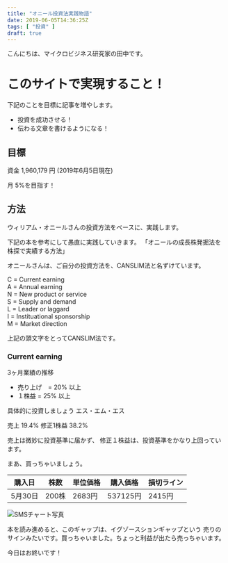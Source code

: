```yaml
---
title: "オニール投資法実践物語"
date: 2019-06-05T14:36:25Z
tags: [ "投資" ]
draft: true
---
```


こんにちは、マイクロビジネス研究家の田中です。

# このサイトで実現すること！

下記のことを目標に記事を増やします。
- 投資を成功させる！
- 伝わる文章を書けるようになる！

## 目標
  
資金 1,960,179 円 (2019年6月5日現在)  
  
月 5%を目指す！  
  
## 方法

ウィリアム・オニールさんの投資方法をベースに、実践します。

下記の本を参考にして愚直に実践していきます。
「オニールの成長株発掘法を株探で実績する方法」

オニールさんは、ご自分の投資方法を、CANSLIM法と名ずけています。

C = Current earning  
A = Annual earning  
N = New product or service  
S = Supply and demand  
L = Leader or laggard  
I = Instituational sponsorship  
M = Market direction  

上記の頭文字をとってCANSLIM法です。

### Current earning

3ヶ月業績の推移
- 売り上げ　= 20% 以上
- １株益   = 25% 以上

具体的に投資しましょう
エス・エム・エス

売上 19.4%
修正1株益 38.2%

売上は微妙に投資基準に届かず、
修正１株益は、投資基準をかなり上回っています。

まあ、買っちゃいましょう。  

 購入日 | 株数 | 単位価格 | 購入価格 | 損切ライン    
-----------|------------|------------|------------|------------   
 5月30日 | 200株 | 2683円 | 537125円 | 2415円   

![SMSチャート写真](/images/sms_chart.png)

本を読み進めると、このギャップは、イグゾースションギャップという
売りのサインみたいです。買っちゃいました。ちょっと利益が出たら売っちゃいます。

今日はお終いです！






